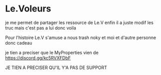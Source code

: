 # Le.Voleurs



je me permet de partager les ressource de Le.V enfin il a juste modif les truc mais c'est pas a lui donc voila 

Pour l'histoire Le.V s'amuse a nous trash noky et moi et d'autre personne donc cadeau

je tien a preciser que le MyProperties vien de https://discord.gg/kc5RVXFDbF



JE TIEN A PRECISER QU'IL Y'A PAS DE SUPPORT
